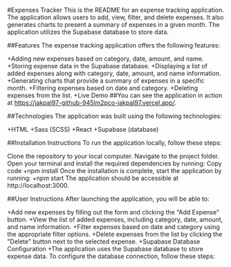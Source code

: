 #Expenses Tracker
This is the README for an expense tracking application. The application allows users to add, view, filter, and delete expenses. It also generates charts to present a summary of expenses in a given month. The application utilizes the Supabase database to store data.

##Features
The expense tracking application offers the following features:

+Adding new expenses based on category, date, amount, and name.
+Storing expense data in the Supabase database.
+Displaying a list of added expenses along with category, date, amount, and name information.
+Generating charts that provide a summary of expenses in a specific month.
+Filtering expenses based on date and category.
+Deleting expenses from the list.
+Live Demo
##You can see the application in action at https://jakpal97-github-945lm2pco-jakpal97.vercel.app/.

##Technologies
The application was built using the following technologies:

+HTML
+Sass (SCSS)
+React
+Supabase (database)

##Installation Instructions
To run the application locally, follow these steps:

Clone the repository to your local computer.
Navigate to the project folder.
Open your terminal and install the required dependencies by running:
Copy code
+npm install
Once the installation is complete, start the application by running:
+npm start
The application should be accessible at http://localhost:3000.

##User Instructions
After launching the application, you will be able to:

+Add new expenses by filling out the form and clicking the "Add Expense" button.
+View the list of added expenses, including category, date, amount, and name information.
+Filter expenses based on date and category using the appropriate filter options.
+Delete expenses from the list by clicking the "Delete" button next to the selected expense.
+Supabase Database Configuration
+The application uses the Supabase database to store expense data. To configure the database connection, follow these steps:



